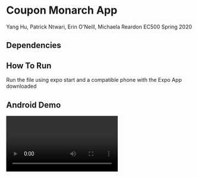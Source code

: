 # Coupon Monarch App 
Yang Hu, Patrick Ntwari, Erin O'Neill, Michaela Reardon
EC500
Spring 2020

## Dependencies

## How To Run
Run the file using expo start and a compatible phone with the Expo App downloaded

## Android Demo

![Alt text](https://github.com/micher94/EC500_ScavengerHunt/blob/android_expo_version/20200501_172505.mp4?raw=true "AndroidDemo")
